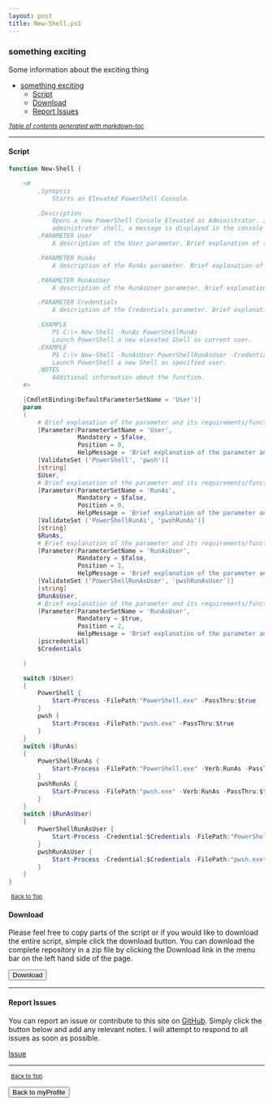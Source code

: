 ```yaml
---
layout: post
title: New-Shell.ps1
---
```


### something exciting

Some information about the exciting thing

- [something exciting](#something-exciting)
  - [Script](#script)
  - [Download](#download)
  - [Report Issues](#report-issues)

<small><i><a href='http://ecotrust-canada.github.io/markdown-toc/'>Table of contents generated with markdown-toc</a></i></small>

---

#### Script

```powershell
function New-Shell {

	<#
		.Synopsis
			Starts an Elevated PowerShell Console.

		.Description
			Opens a new PowerShell Console Elevated as Administrator. If the user is already running an elevated
			administrator shell, a message is displayed in the console session.
		.PARAMETER User
			A description of the User parameter. Brief explanation of the parameter and its requirements/function

		.PARAMETER RunAs
			A description of the RunAs parameter. Brief explanation of the parameter and its requirements/function

		.PARAMETER RunAsUser
			A description of the RunAsUser parameter. Brief explanation of the parameter and its requirements/function

		.PARAMETER Credentials
			A description of the Credentials parameter. Brief explanation of the parameter and its requirements/function

		.EXAMPLE
			PS C:\> New-Shell -RunAs PowerShellRunAs
			Launch PowerShell a new elevated Shell as current user.
		.EXAMPLE
			PS C:\> New-Shell -RunAsUser PowerShellRunAsUser -Credentials (Get-Credential)
			Launch PowerShell a new Shell as specified user.
		.NOTES
			Additional information about the function.
	#>

	[CmdletBinding(DefaultParameterSetName = 'User')]
	param
	(
		# Brief explanation of the parameter and its requirements/function
		[Parameter(ParameterSetName = 'User',
				   Mandatory = $false,
				   Position = 0,
				   HelpMessage = 'Brief explanation of the parameter and its requirements/function')]
		[ValidateSet ('PowerShell', 'pwsh')]
		[string]
		$User,
		# Brief explanation of the parameter and its requirements/function
		[Parameter(ParameterSetName = 'RunAs',
				   Mandatory = $false,
				   Position = 0,
				   HelpMessage = 'Brief explanation of the parameter and its requirements/function')]
		[ValidateSet ('PowerShellRunAs', 'pwshRunAs')]
		[string]
		$RunAs,
		# Brief explanation of the parameter and its requirements/function
		[Parameter(ParameterSetName = 'RunAsUser',
				   Mandatory = $false,
				   Position = 1,
				   HelpMessage = 'Brief explanation of the parameter and its requirements/function')]
		[ValidateSet ('PowerShellRunAsUser', 'pwshRunAsUser')]
		[string]
		$RunAsUser,
		# Brief explanation of the parameter and its requirements/function
		[Parameter(ParameterSetName = 'RunAsUser',
				   Mandatory = $true,
				   Position = 2,
				   HelpMessage = 'Brief explanation of the parameter and its requirements/function')]
		[pscredential]
		$Credentials

	)

	switch ($User)
	{
		PowerShell {
			Start-Process -FilePath:"PowerShell.exe" -PassThru:$true
		}
		pwsh {
			Start-Process -FilePath:"pwsh.exe" -PassThru:$true
		}
	}
	switch ($RunAs)
	{
		PowerShellRunAs {
			Start-Process -FilePath:"PowerShell.exe" -Verb:RunAs -PassThru:$true
		}
		pwshRunAs {
			Start-Process -FilePath:"pwsh.exe" -Verb:RunAs -PassThru:$true
		}
	}
	switch ($RunAsUser)
	{
		PowerShellRunAsUser {
			Start-Process -Credential:$Credentials -FilePath:"PowerShell.exe" -LoadUserProfile:$true -UseNewEnvironment:$true -ArgumentList @("-Mta")
		}
		pwshRunAsUser {
			Start-Process -Credential:$Credentials -FilePath:"pwsh.exe" -LoadUserProfile:$true -UseNewEnvironment:$true -ArgumentList @("-Mta")
		}
	}
}
```

<span style="font-size:11px;"><a href="#"><i class="fas fa-caret-up" aria-hidden="true" style="color: white; margin-right:5px;"></i>Back to Top</a></span>

#### Download

Please feel free to copy parts of the script or if you would like to download the entire script, simple click the download button. You can download the complete repository in a zip file by clicking the Download link in the menu bar on the left hand side of the page.

<button class="btn" type="submit" onclick="window.open('/PowerShell/functions/myProfile/New-Shell.ps1')">
    <i class="fa fa-cloud-download-alt">
    </i>
        Download
</button>

---

#### Report Issues

You can report an issue or contribute to this site on <a href="https://github.com/BanterBoy/scripts-blog/issues">GitHub</a>. Simply click the button below and add any relevant notes. I will attempt to respond to all issues as soon as possible.

<!-- Place this tag where you want the button to render. -->

<a class="github-button" href="https://github.com/BanterBoy/scripts-blog/issues/new?title=New-Shell.ps1&body=There is a problem with this function. Please find details below." data-show-count="true" aria-label="Issue BanterBoy/scripts-blog on GitHub">Issue</a>

---

<span style="font-size:11px;"><a href="#"><i class="fas fa-caret-up" aria-hidden="true" style="color: white; margin-right:5px;"></i>Back to Top</a></span>

<a href="/menu/_pages/myProfile.html">
    <button class="btn">
        <i class='fas fa-reply'>
        </i>
            Back to myProfile
    </button>
</a>

[1]: http://ecotrust-canada.github.io/markdown-toc
[2]: https://github.com/googlearchive/code-prettify
